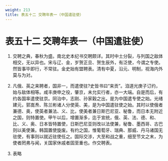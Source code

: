 ```yaml
---
weight: 213
title: 表五十二 交聘年表一（中国遣驻使）
---
```


# 表五十二 交聘年表一（中国遣驻使）

1. <span id="表五十二_交聘年表一（中国遣驻使）-1"></span>
交聘之典，春秋为盛。南北史本纪书交聘颇详。其时中土分裂，与列国之敌体相交，无以异也。宋与辽、金，岁贺正旦、贺生辰外，有泛使，今谓之专使。然皆事毕即行，不常驻。金史始有盟聘表。清有中夏，沿元、明制，视海内外莫与为对。

2. <span id="表五十二_交聘年表一（中国遣驻使）-2"></span>
凡俄、英之来聘者，国非一，而遣使驻?史皆书曰“来贡”。洎道光庚子订约，始与敌体相等。咸丰庚申之役，肇京，未允实行者，亦一大端。自是而后，有约各国率遣使驻京。同治中，志刚、孙家穀之出，是为中国遣专使之始。光绪建元，郭嵩焘、陈兰彬诸人分使英、美，是为中国遣驻使之始。其时以使俄者兼德、奥，使英者兼法、义、比，使美者兼日斯巴尼亚、秘鲁，而日本无附近之国，则特置使。甲午以后，增置渐多，迄于宣统，俄、英、法、德、和、比、义、奥、日本皆特置使，日斯巴尼亚则改以法使兼，秘鲁、墨西哥、古巴则以美使兼。韩国置使旋废。有约之国，惟葡萄牙、瑞典、那威、丹马诸国无驻使，有事则以就近驻使任之。国际交涉，大至和战之重，细至节文之末，为使者罔弗与闻，关国家休戚者固至重也。作交聘表。

3. <span id="表五十二_交聘年表一（中国遣驻使）-3"></span>
表略
